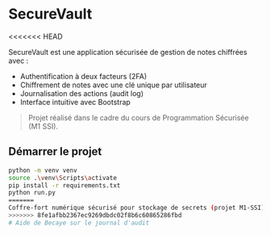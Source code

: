 # SecureVault
<<<<<<< HEAD

SecureVault est une application sécurisée de gestion de notes chiffrées avec :

- Authentification à deux facteurs (2FA)
- Chiffrement de notes avec une clé unique par utilisateur 
- Journalisation des actions (audit log)
- Interface intuitive avec Bootstrap

> Projet réalisé dans le cadre du cours de Programmation Sécurisée (M1 SSI).

## Démarrer le projet

```bash
python -m venv venv
source .\venv\Scripts\activate 
pip install -r requirements.txt
python run.py
=======
Coffre-fort numérique sécurisé pour stockage de secrets (projet M1-SSI)
>>>>>>> 8fe1afbb2367ec9269dbdc02f8b6c60865286fbd
#   A i d e   d e   B e c a y e   s u r   l e   j o u r n a l   d ' a u d i t  
 
